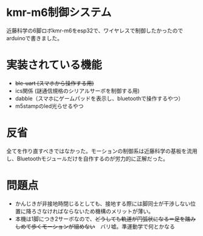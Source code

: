 # kmr-m6制御システム
近藤科学の6脚ロボkmr-m6をesp32で、ワイヤレスで制御したかったのでarduinoで書きました。

# 実装されている機能
- ~~ble-uart (スマホから操作する用)~~
- ics関係 (謎通信規格のシリアルサーボを制御する用)
- dabble（スマホにゲームパッドを表示し、bluetoothで操作するやつ）
- m5stampのled光らせるやつ

# 反省
全てを作り直すべきではなかった。モーションの制御系は近藤科学の基板を流用し、Bluetoothモジュールだけを自作するのが労力的に正解だった。

# 問題点
- かんじきが非接地時閉じるとしても、接地する際には脚同士が干渉しない位置に降ろさなければならないため機構のメリットが薄い。
- 本機は1脚につき2サーボなので、~~どうしても軌道が円弧状になる＝足を踏みしめて歩くモーションが組めない~~　バリ嘘。準運動学で何とかなる